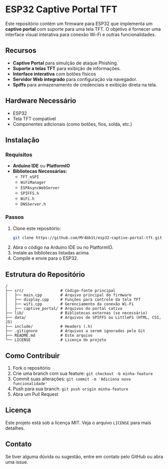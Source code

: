 # ESP32 Captive Portal TFT

Este repositório contém um firmware para ESP32 que implementa um **captive portal** com suporte para uma tela TFT. O objetivo é fornecer uma interface visual interativa para conexão Wi-Fi e outras funcionalidades.

## Recursos
- **Captive Portal** para simulção de ataque Phishing.
- **Suporte a telas TFT** para exibição de informações.
- **Interface interativa** com botões físicos
- **Servidor Web integrado** para configuração via navegador.
- **Spiffs** para armazenamento de credenciais e exibição direta na tela.

## Hardware Necessário
- ESP32
- Tela TFT compatível
- Componentes adicionais (como botões, fios, solda, etc.)

## Instalação
### Requisitos
- **Arduino IDE** ou **PlatformIO**
- **Bibliotecas Necessárias:**
  - `TFT_eSPI`
  - `WiFiManager`
  - `ESPAsyncWebServer`
  - `SPIFFS.h`
  - `WiFi.h`
  - `DNSServer.h`

### Passos
1. Clone este repositório:
   ```sh
   git clone https://github.com/Mr4bb1t/esp32-captive-portal-tft.git
   ```
2. Abra o código na Arduino IDE ou no PlatformIO.
3. Instale as bibliotecas listadas acima.
4. Compile e envie para o ESP32.

## Estrutura do Repositório
```
/
├── src/                # Código-fonte principal
│   ├── main.cpp        # Arquivo principal do firmware
│   ├── display.cpp     # Funções para controle da tela TFT
│   ├── wifi.cpp        # Gerenciamento da conexão Wi-Fi
│   ├── captive_portal/ # Arquivos do portal cativo
├── lib/                # Bibliotecas externas (se necessário)
├── data/               # Arquivos de SPIFFS ou LittleFS (HTML, CSS, JS)
├── include/            # Headers (.h)
├── .gitignore          # Arquivos a serem ignorados pelo Git
├── README.md           # Este arquivo
└── LICENSE             # Licença do projeto
```

## Como Contribuir
1. Fork o repositório
2. Crie uma branch com sua feature: `git checkout -b minha-feature`
3. Commit suas alterações: `git commit -m 'Adiciona nova funcionalidade'`
4. Push para sua branch: `git push origin minha-feature`
5. Abra um Pull Request

## Licença
Este projeto está sob a licença MIT. Veja o arquivo `LICENSE` para mais detalhes.

## Contato
Se tiver alguma dúvida ou sugestão, entre em contato pelo GitHub ou abra uma issue.

